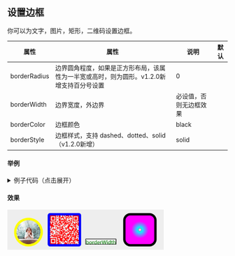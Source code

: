 ## 设置边框

你可以为文字，图片，矩形，二维码设置边框。

| 属性         | 属性   | 说明                                                           | 默认                   |
| ------------ | ------ | -------------------------------------------------------------- | ---------------------- |
| borderRadius | 边界圆角程度，如果是正方形布局，该属性为一半宽或高时，则为圆形。v1.2.0新增支持百分号设置 | 0                      |
| borderWidth  | 边界宽度，外边界                                               | 必设值，否则无边框效果 |
| borderColor  | 边框颜色                                                       | black                  |
| borderStyle  | 边框样式，支持 dashed、dotted、solid （v1.2.0新增）                          | solid                  |
#### 举例

<details><summary>例子代码（点击展开）</summary><br>

```javascript
return {
  width: '654px',
  height: '1000px',
  background: '#eee',
  views: [
    {
      type: 'image',
      url: require('./assets/avatar.png'),
      css: {
        bottom: '40px',
        left: '40px',
        borderRadius: '50px',
        borderWidth: '10px',
        borderColor: 'yellow',
        width: '100px',
        height: '100px'
      }
    },
    {
      type: 'qrcode',
      content: 'https://github.com/sunniejs/vue-canvas-poster',
      css: {
        bottom: '40px',
        left: '180px',
        color: 'red',
        borderWidth: '10px',
        borderColor: 'blue',
        width: '120px',
        height: '120px'
      }
    },
    {
      type: 'text',
      text: 'borderWidth',
      css: {
        bottom: '40px',
        right: '200px',
        color: 'green',
        borderWidth: '2px'
      }
    },
    {
      type: 'rect',
      css: {
        bottom: '40px',
        right: '40px',
        color: 'radial-gradient(rgba(0, 0, 0, 0) 5%, #0ff 15%, #f0f 60%)',
        borderRadius: '20px',
        borderWidth: '10px',
        width: '120px',
        height: '120px'
      }
    }
  ]
}
```

</details>

#### 效果

![iamge](../_images/border.png)
